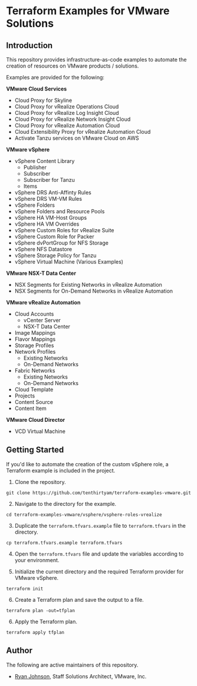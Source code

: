 # Terraform Examples for VMware Solutions

## Introduction

This repository provides infrastructure-as-code examples to automate the creation of resources on VMware products / solutions.

Examples are provided for the following:

**VMware Cloud Services**
- Cloud Proxy for Skyline
- Cloud Proxy for vRealize Operations Cloud
- Cloud Proxy for vRealize Log Insight Cloud
- Cloud Proxy for vRealize Network Insight Cloud
- Cloud Proxy for vRealize Automation Cloud
- Cloud Extensibility Proxy for vRealize Automation Cloud
- Activate Tanzu services on VMware Cloud on AWS

**VMware vSphere**
- vSphere Content Library
  - Publisher
  - Subscriber
  - Subscriber for Tanzu
  - Items
- vSphere DRS Anti-Affinty Rules
- vSphere DRS VM-VM Rules
- vSphere Folders
- vSphere Folders and Resource Pools
- vSphere HA VM-Host Groups
- vSphere HA VM Overrides
- vSphere Custom Roles for vRealize Suite
- vSphere Custom Role for Packer
- vSphere dvPortGroup for NFS Storage
- vSphere NFS Datastore
- vSphere Storage Policy for Tanzu
- vSphere Virtual Machine (Various Examples)

**VMware NSX-T Data Center**
- NSX Segments for Existing Networks in vRealize Automation
- NSX Segments for On-Demand Networks in vRealize Automation

**VMware vRealize Automation**
- Cloud Accounts
  - vCenter Server
  - NSX-T Data Center
- Image Mappings
- Flavor Mappings
- Storage Profiles
- Network Profiles
  - Existing Networks
  - On-Demand Networks
- Fabric Networks
  - Existing Networks
  - On-Demand Networks
- Cloud Template
- Projects
- Content Source
- Content Item

**VMware Cloud Director**
- VCD Virtual Machine

## Getting Started

If you'd like to automate the creation of the custom vSphere role, a Terraform example is included in the project.

1. Clone the repository.

```
git clone https://github.com/tenthirtyam/terraform-examples-vmware.git
```

2. Navigate to the directory for the example.

```
cd terraform-examples-vmware/vsphere/vsphere-roles-vrealize
```

3. Duplicate the `terraform.tfvars.example` file to `terraform.tfvars` in the directory.

```
cp terraform.tfvars.example terraform.tfvars
```

4. Open the `terraform.tfvars` file and update the variables according to your environment.

5. Initialize the current directory and the required Terraform provider for VMware vSphere.

```
terraform init
```

6. Create a Terraform plan and save the output to a file.

```
terraform plan -out=tfplan
```

6. Apply the Terraform plan.

```
terraform apply tfplan
```

## Author

The following are active maintainers of this repository.

* [Ryan Johnson](https://github.com/tenthirtyam), Staff Solutions Architect, VMware, Inc.